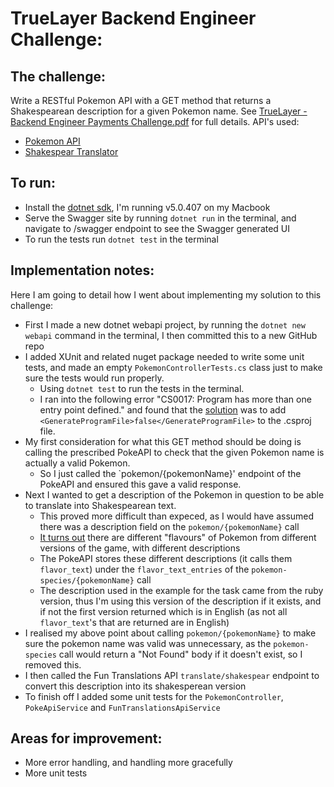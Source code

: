 # TrueLayer Backend Engineer Challenge:

## The challenge:
Write a RESTful Pokemon API with a GET method that returns a Shakespearean description for a given Pokemon name.
See [TrueLayer - Backend Engineer Payments Challenge.pdf](https://github.com/adamfriswell/TrueLayerBackendEngineerChallenge/blob/master/TrueLayer%20-%20Backend%20Engineer%20Payments%20Challenge.pdf) for full details.
API's used:
* [Pokemon API](https://pokeapi.co/)
* [Shakespear Translator](https://funtranslations.com/api/shakespeare)

## To run:
* Install the [dotnet sdk](https://dotnet.microsoft.com/en-us/download), I'm running v5.0.407 on my Macbook
* Serve the Swagger site by running `dotnet run` in the terminal, and navigate to /swagger endpoint to see the Swagger generated UI
* To run the tests run `dotnet test` in the terminal

## Implementation notes:
Here I am going to detail how I went about implementing my solution to this challenge:
* First I made a new dotnet webapi project, by running the `dotnet new webapi` command in the terminal, I then committed this to a new GitHub repo
* I added XUnit and related nuget package needed to write some unit tests, and made an empty `PokemonControllerTests.cs` class just to make sure the tests would run properly.
    * Using `dotnet test` to run the tests in the terminal.
    * I ran into the following error "CS0017: Program has more than one entry point defined." and found that the [solution](https://stackoverflow.com/questions/11747761/i-added-a-new-class-to-my-project-and-got-an-error-saying-program-main-has-mo) was to add `<GenerateProgramFile>false</GenerateProgramFile>` to the .csproj file.
* My first consideration for what this GET method should be doing is calling the prescribed PokeAPI to check that the given Pokemon name is actually a valid Pokemon. 
    * So I just called the `pokemon/{pokemonName}' endpoint of the PokeAPI and ensured this gave a valid response.
* Next I wanted to get a description of the Pokemon in question to be able to translate into Shakespearean text.
    * This proved more difficult than expeced, as I would have assumed there was a description field on the `pokemon/{pokemonName}` call
    * [It turns out](https://github.com/PokeAPI/pokeapi/issues/107) there are different "flavours" of Pokemon from different versions of the game, with different descriptions
    * The PokeAPI stores these different descriptions (it calls them `flavor_text`) under the `flavor_text_entries` of the `pokemon-species/{pokemonName}` call
    * The description used in the example for the task came from the ruby version, thus I'm using this version of the description if it exists, and if not the first version returned which is in English (as not all `flavor_text`'s that are returned are in English)
* I realised my above point about calling `pokemon/{pokemonName}` to make sure the pokemon name was valid was unnecessary, as the `pokemon-species` call would return a "Not Found" body if it doesn't exist, so I removed this.
* I then called the Fun Translations API `translate/shakespear` endpoint to convert this description into its shakesperean version
* To finish off I added some unit tests for the `PokemonController`, `PokeApiService` and `FunTranslationsApiService`

## Areas for improvement:
* More error handling, and handling more gracefully
* More unit tests